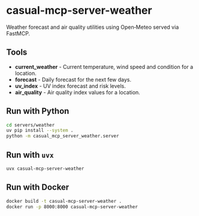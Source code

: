 # casual-mcp-server-weather

Weather forecast and air quality utilities using Open‑Meteo served via FastMCP.

## Tools

- **current_weather** - Current temperature, wind speed and condition for a location.
- **forecast** - Daily forecast for the next few days.
- **uv_index** - UV index forecast and risk levels.
- **air_quality** - Air quality index values for a location.

## Run with Python

```bash
cd servers/weather
uv pip install --system .
python -m casual_mcp_server_weather.server
```

## Run with `uvx`

```bash
uvx casual-mcp-server-weather
```

## Run with Docker

```bash
docker build -t casual-mcp-server-weather .
docker run -p 8000:8000 casual-mcp-server-weather
```
